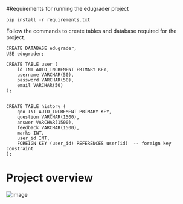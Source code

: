 #Requirements for running the edugrader project
```
pip install -r requirements.txt

```
Follow the commands to create tables and database required for the project.
```
CREATE DATABASE edugrader;
USE edugrader;

CREATE TABLE user (
    id INT AUTO_INCREMENT PRIMARY KEY,
    username VARCHAR(50),
    password VARCHAR(50),
    email VARCHAR(50)
);


CREATE TABLE history (
    qno INT AUTO_INCREMENT PRIMARY KEY,
    question VARCHAR(1500),
    answer VARCHAR(1500),
    feedback VARCHAR(1500),
    marks INT,
    user_id INT,
    FOREIGN KEY (user_id) REFERENCES user(id)  -- foreign key constraint
);
```


<h1>Project overview</h1>

![image](https://github.com/user-attachments/assets/9edb70b5-1457-4812-a4dd-8e24534c542f)


